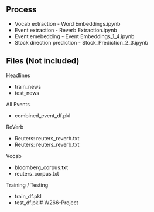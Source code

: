 ## Process
* Vocab extraction - Word Embeddings.ipynb
* Event extraction - Reverb Extraction.ipynb
* Event emebedding - Event Embeddings_1_4.ipynb
* Stock direction prediction - Stock_Prediction_2_3.ipynb

## Files (Not included)
Headlines
* train_news
* test_news

All Events
* combined_event_df.pkl

ReVerb
* Reuters: reuters_reverb.txt
* Reuters: reuters_reverb.txt

Vocab
* bloomberg_corpus.txt
* reuters_corpus.txt

Training / Testing
* train_df.pkl
* test_df.pkl# W266-Project
